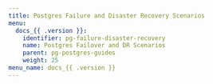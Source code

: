 ```yaml
---
title: Postgres Failure and Disaster Recovery Scenarios
menu:
  docs_{{ .version }}:
    identifier: pg-failure-disaster-recovery
    name: Postgres Failover and DR Scenarios
    parent: pg-postgres-guides
    weight: 25
menu_name: docs_{{ .version }}
---
```


